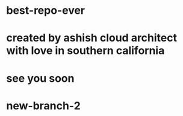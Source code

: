 # best-repo-ever
# created by ashish cloud architect with love in southern california
# see you soon
# new-branch-2

